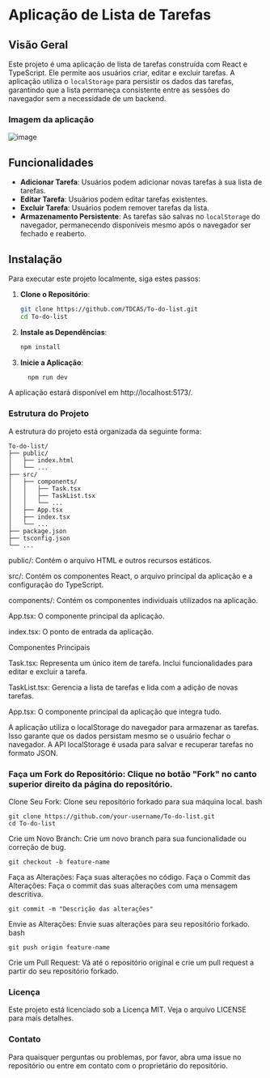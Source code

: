 # Aplicação de Lista de Tarefas


## Visão Geral
Este projeto é uma aplicação de lista de tarefas construída com React e TypeScript. Ele permite aos usuários criar, editar e excluir tarefas. A aplicação utiliza o `localStorage` para persistir os dados das tarefas, garantindo que a lista permaneça consistente entre as sessões do navegador sem a necessidade de um backend.


### Imagem da aplicação

![image](https://github.com/user-attachments/assets/b4d5084a-6985-400c-8e65-975710b69fb6)

## Funcionalidades
- **Adicionar Tarefa**: Usuários podem adicionar novas tarefas à sua lista de tarefas.
- **Editar Tarefa**: Usuários podem editar tarefas existentes.
- **Excluir Tarefa**: Usuários podem remover tarefas da lista.
- **Armazenamento Persistente**: As tarefas são salvas no `localStorage` do navegador, permanecendo disponíveis mesmo após o navegador ser fechado e reaberto.

## Instalação
Para executar este projeto localmente, siga estes passos:

1. **Clone o Repositório**:
   ```bash
   git clone https://github.com/TDCAS/To-do-list.git
   cd To-do-list
2. **Instale as Dependências**:
   ```bash
   npm install

3. **Inicie a Aplicação**:
   ```bash
     npm run dev

A aplicação estará disponível em http://localhost:5173/.

### Estrutura do Projeto
A estrutura do projeto está organizada da seguinte forma:

    To-do-list/
    ├── public/
    │   ├── index.html
    │   └── ...
    ├── src/
    │   ├── components/
    │   │   ├── Task.tsx
    │   │   ├── TaskList.tsx
    │   │   └── ...
    │   ├── App.tsx
    │   ├── index.tsx
    │   └── ...
    ├── package.json
    ├── tsconfig.json
    └── ...

  public/: Contém o arquivo HTML e outros recursos estáticos.
  
  src/: Contém os componentes React, o arquivo principal da aplicação e a configuração do TypeScript.

  components/: Contém os componentes individuais utilizados na aplicação.
  
  App.tsx: O componente principal da aplicação.
  
  index.tsx: O ponto de entrada da aplicação.
  
  Componentes Principais
  
  Task.tsx: Representa um único item de tarefa. Inclui funcionalidades para editar e excluir a tarefa.
  
  TaskList.tsx: Gerencia a lista de tarefas e lida com a adição de novas tarefas.
  
  App.tsx: O componente principal da aplicação que integra tudo.
  
  A aplicação utiliza o localStorage do navegador para armazenar as tarefas. Isso garante que os dados persistam mesmo se o usuário fechar o navegador. A API localStorage é usada para salvar e recuperar tarefas no formato JSON.

### Faça um Fork do Repositório: Clique no botão "Fork" no canto superior direito da página do repositório.
Clone Seu Fork: Clone seu repositório forkado para sua máquina local.
bash
   
    git clone https://github.com/your-username/To-do-list.git
    cd To-do-list

Crie um Novo Branch: Crie um novo branch para sua funcionalidade ou correção de bug.

    git checkout -b feature-name

Faça as Alterações: Faça suas alterações no código.
Faça o Commit das Alterações: Faça o commit das suas alterações com uma mensagem descritiva.

    git commit -m "Descrição das alterações"

Envie as Alterações: Envie suas alterações para seu repositório forkado.
bash

    git push origin feature-name

Crie um Pull Request: Vá até o repositório original e crie um pull request a partir do seu repositório forkado.

### Licença
Este projeto está licenciado sob a Licença MIT. Veja o arquivo LICENSE para mais detalhes.

### Contato
Para quaisquer perguntas ou problemas, por favor, abra uma issue no repositório ou entre em contato com o proprietário do repositório.
